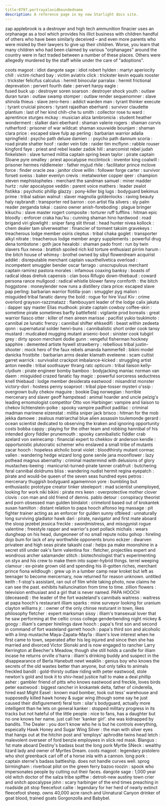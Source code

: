 ```yaml
---
title:0797.portrayalavidboundedname
description: A reference page in my new Starlight docs site.
---
```

zap applebrook is a destroyer and high tech ammunition finacier
uses an orphanage as a tool which provides his illict business with children
handful of others who have been similarly deceived – 
and even more parents who were misled by their lawyers to give up their children. 
Worse, you learn that many children who had been claimed by various "orphanages" around the country were in fact traded between a number of these places. 
Others were allegedly murdered by the staff while under the care of "adoptions". 






coots magoot : idiot
dangote sage : idiot
robert hylden : martyr
aperiocity chill : victim
richard bay : victim
aviatrix click : trickster 
kevin equals rooster : trickster
felicifus calculus : hermit
binocular parralax : hermit
frictional deprevation : pervert
fourth date : pervert
harpy eagle :   
fused buck up : destroyer
soren soarson : destroyer
shock youth : outlaw
duran turan : outlaw
swamp stomper : outlaw
render sequenomner : slave
shinola thieus : slave
zero-hero : addict
warden man : tyrant
thinker execute : tyrant
cruicial pincers : tyrant 
rajasthan eberhard : survivor
claudette plantium : last of her kind
chih-che tu smith : collector
rose tu ward : aprentince
sturges mckay : musician
aliza lambronicia : student
heather wonderment : stalker
dani eberhard : shaman
valerie rogers : shaman
corvis rutherford : prisoner of war
wildcat: shaman
xouvwide bounjam : shaman
clara price : escaped slave
fulp ap perling : barbarian warrior
adalia springfield : psycho path
deluxe damien : : psycho path
dannum scoria : road pirate
shatter hoof : raider
vein tide : raider
tim mcflynn : rabble rouser
kingford faye : priest and rebel leader
zadok hill : anarcomist rebel
judah finkelstein : slave turned militia captain
spring bean taylor : pirate captain Sloane
pyre omalley : priest
apocalypse mcclintock : inventor
king coalwill : prisoner
hermes riddlemeier : father
myjud rhile : facilitator
prince mclove force : finder
oracle zea : janitor
clove willin : follower
forge carter : survivor
forseti sveiss : baker
evenlyn crevis : metalworker
copper qeer : champion
steven mephistopheles : merchant
the sandman samuel : miner
madder hurtz : ruler
apocalypse veddin : parent
voice mathers : leader
zealot fistikka : psychotic
phillip glazzy : pony-killer 
big lugs : bodyguard
bekimus prime : tribal
sabian walnut : slaver
magnolia goldenlocks : raving beauty
haly raybrandt : transporter
red barron : con artist 
fila silvers : sly palm reader 
zerganda tokai : casino owner
anish-foreboding : plague bringer
kikuchu : slave master 
rogert composite : torturer
ruff tufflins : hitman
epic bloodly : enforcer
craka hau'ku : cunning shaman
hino hardwood : road brigand
viri glowlight : sniper
fang slit throat : head hunter
nivea kollock : chem dealer
tam silverweather : financier of torment 
taksim gravekeys : treacherous lodge member
osiris cleptus : tribal
chaka goglet :  transporter
alkyl nitrate : treacherous lodge member
angry supplements : powerful drug
dena tombstone : goth
jace hexalobi :  shaman
pado front : run by twin slavers
flux nevoa : brattish spoiled rich kid torture enthusiast
pirrim harum : the bitch
house of whimsy : brothel owned by sibyl flowerdream
acquirist addikt : disreputable merchant captain
vauxthellvetica overload : incompetent smuggler
bender oscar farrago : unscrupulous merchant captain
ramirez pastora morales : infamous
coaxing banksy : boasts of radical ideas
drehvk capensis : clan boss Rifugio
down-thiebaud : coward persona
rance mullgood : radical whistle blower
fanny cornforth : the bitch 
hoggstone : moneylender now runs a distillery
clara price: escaped slave
pap perling: barbarian warrior
flotilla-joan :  smuggler
pyg malion : misguided tribal fanatic
danny the bold : rogue for hire
Vuul Kiv : crime overlord
grayson-razzmatazz : flambouyant leader of the lodge
calix jakata : dapper spy master
Elias mudhook: pirate captain 
cowboy coffee-skin : sometime pirate sometimes barfly
battlefield : vigilante
prod borealis : great warrior
fiasco otter : killer of men
aireen marisse : pacifist
yukio tsukimoto : cannibal
ze lunatic frenzy : cannibal
shifter ehksedifi : beast within
zedeeta qonn : supernatural solder
henri-buns : cannibalistic short order cook 
tansy mustard : mudcaked mugging mutant
arsenic-boot : sinister cook
tubgirl grey : dirty spoon merchant
dodie gunn : vengeful fisherman
hockney sapphire : demented artiste
hywell strawberry : rebellious tribal
justin-shooter : mock hero of the faux rebels 
amanda hammerfell : bikini model
danicka frostbite : barbarian arms dealer
klamath eveleene : scam cultist
garret warrick : survivalist crackpot
imbalance-kicked : struggling artist 
anton needle : tribal soothsayer
thrang ratc opticum : tribal liaison
kelly-clydium : pirate engineer
bomby bamboo : bodyjacking maniac
norman van daem : misguided crazed fanatic
fay magic : powerful sorceress seductress
knell thiebaud : lodge member
desiderata eastwood : misandrist monster
victory-dori : hostess
penny soaproot : tribal pipe-tosser
mysteri o'ssip : overgrown bully
chekov maguire : bookie
Dag norwegian : horrible mercenary and slaver
geoff hampstead : animal hoarder and uncle pelzig's leading ernomologist competitor
Otto von Harbinger: vampire and liaison to chekov
lichtenstein-polke : spooky vampire
padfoot padillac : criminal madman
marinene eizenstat : militia sniper
jack brisco : hitman for the mob 
jekka damowe : zealous matriarchal blue alien assassin
toulemonde gerard : ocean scientist dedicated to observing the kraken and ignoring opportunity costs
bobba cappy : playing for the other team and robbing hannibal of his intended glory
fiddler prunemouth : spooky cannibalistic fiddler crab
azelard von swinecamp : financial expert to chekkov
dr anderson kendle : opportunistic plutocratic schemer who enslaved a small tribe of mutants
zacar hooch : hopeless alcholic
borat violet : bloodthirsty mutant
cormac vallen : wandering hedge wizard long gone senile
jana moonflower : lazy pothead
magnus abernathy : criminal mastermind with delusions of glory
mustaches-beeing : manicurist-turned-pirate
tanner crabfruit : butchering feral cannibal
doldrums bliss : wandering nudist hermit
regina eyepatch : pirate and would-be queen of the seven seas
hundred eyes petros : mercenary thuggish bodyguard
agamemnon yore : bumbling but enthusiastic prototype creator
tinker steeleport : mad scientist unemployed, looking for work
niki bikini : pirate
mrs keen : overprotective mother
clover clovis : con man and old friend of dennis.
pablo detour : conspiracy theorist and porn obsessed man
gulden bindalot : crimelord based out of krokantek
susan hamilton : distant relation to papa hooch
alfonso leg massage : pit fighter trainer acting as an enforcer for gulden
sunny ofbleed : unnaturally long surviving gladiator
hawk dari : pirate, navigator and first mate aboard the sloop jezebel
jessica freckle : swordmistress, and misogynist
rogue valentine : freestyle rapper and warrior's poet
pollack michals : wears dungheap on his head, dungeoneer of no small repute
nobu gohop : hireling dojo bum for lack of any worthwhile opponents
bruno eckzer : dwarven privateer and high seas pirate
takashi coal :  helps pa make moonshine in a secret still under oak's farm
valentina fox : fletcher, projectiles expert and wondrous archer
salamander stitch : biotechnologist that's experimenting on styx and his crew to make them into super-hybrid things.
terrel weeping clamour : ex-pirate grown old and spending his ill-gotten riches, merchant prince
fiona wildlough : grew up in a lumber camp near kroket but left as teenager to become mercernary, now returned for reason unknown.
untitled keith : f-stop's assistant, ran out of film while taking photo, now claims he can see the past. exhibits halluncination from time to time.
zillion flowers : television enthusiast and a girl that is never named.
PAPA HOOCH (deceased) : the leader of the fort wasteland's cannibals
waitress : waitress at papa hooch's restaurant
illiam sparks : mine surveyor looking for uranium
clayton williams jr. : owner of the only chinse resturant in town, likes philosophy
fletcher : expert marksman
sissy : illiam's transexual lover that he saw performing at the celtic cross college genderbending night
mickey & googy : illiam's camper hirelings
dave hooch : papa's first son and second in command of fort wasteland
garrett hooch : papa's third son and alcoholic with a limp mustache 
Maya-Zapata-May1a : illiam's love interest when he first came to town, seperated after his leg injured and since then she has married and divorced Victor Slonski and is now engaged to rancher Larry Kerrington at Beecher's Meadow, though she still holds a candle for illiam incase he returns
orville o'harra : illiam's drinking buddy and suspect in the disappearance of Berta Hanebutt 
newt weaklin : genius boy who knows the secrets of the old wastes better than anyone, but only talks to animals 
freckled bandit : gold-thirsty outlaw riding with peter eastwood, stole newton's gold and took it to shiv-head justice hall to make a deal
phillip asher : gambler friend of pitts who knows eastwood and freckle, loves birds
peter eastwood : biggest rancher in krokantek delta, father of cinderella, hired east
Might Easel :  known mad bomber, took out tess' warehouse and supposedly killed hawk honey & sugar wing (though some say he just caused their disfigurement)
feral tom : silar's bodyguard, actually more intelligent than he lets on
general kanker : stopped military progress in its tracks but not hateful of the little people : nice to fans, has a daughter but no one knows her name. just call her 'kanker girl'. she was kidnapped by bandits.
The Dealer : you don't know who he is but he controls everything, espeically Hawk Honey and Sugar Wing
Silver : the man with silver eyes that hangs out at the hitchin post and 'employs' aphrodite twins
head letch : malevolent overseer of ford benzie employees in slick red mask.
Blangus : 1st mate aboard Destiny's badass boat the long pork
Myrtle SNeck : wealthy lizard lady and owner of Myrtles Dream.
coots magoot :  legendary pistolero who shot greenback carl off of a horse inla with a cannon.
long pork : captain sterne's badass battleship. does not handle curves well.
sprog birmingham : riverboat pilot on the green ferry
bazoo roozin : spook who impersonates people by cutting out their faces.
dangote sage :  1,000 year old witch doctor of the salza tribe
spifftw : detroit-new austiny town crier and snitch
apocalypse john : scary harbinger of the end times preaching in roadside pit stop
fleecefoot callie : legendary for her herd of nearly extinct fleecefoot sheep. owns 40,000 acre ranch and Unnatural Canyon drinker of goat blood, trained goats Gorgonzolla and Babybel.

































